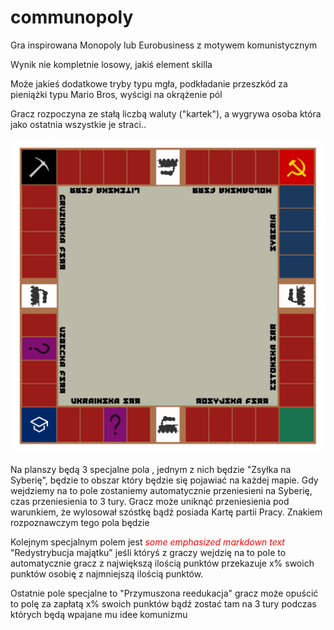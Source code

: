 # communopoly
Gra inspirowana Monopoly lub Eurobusiness z motywem komunistycznym

Wynik nie kompletnie losowy, jakiś element skilla

Może jakieś dodatkowe tryby typu mgła, podkładanie przeszkód za pieniążki typu Mario Bros, wyścigi na okrążenie pól

Gracz rozpoczyna ze stałą liczbą waluty ("kartek"), a wygrywa osoba która jako ostatnia wszystkie je straci..

![Prototyp planszy](./svg/plansza.svg)

Na planszy będą 3 specjalne pola ,  jednym z nich będzie "Zsyłka na Syberię", będzie to obszar który będzie się pojawiać na każdej mapie.
Gdy wejdziemy na to pole zostaniemy automatycznie przeniesieni na Syberię, czas przeniesienia to 3 tury.
Gracz może uniknąć przeniesienia pod warunkiem, że wylosował szóstkę bądź posiada Kartę partii Pracy. Znakiem rozpoznawczym tego pola będzie

Kolejnym specjalnym polem jest <span style="color:red"> *some emphasized markdown text*</span> "Redystrybucja majątku" jeśli któryś z graczy wejdzię na to pole to automatycznie gracz z największą ilością punktów przekazuje x% swoich punktów osobię z najmniejszą ilością punktów.

Ostatnie pole specjalne to "Przymuszona reedukacja" gracz może opuścić to polę za zapłatą x% swoich punktów bądź zostać tam na 3 tury podczas których będą wpajane mu idee komunizmu

